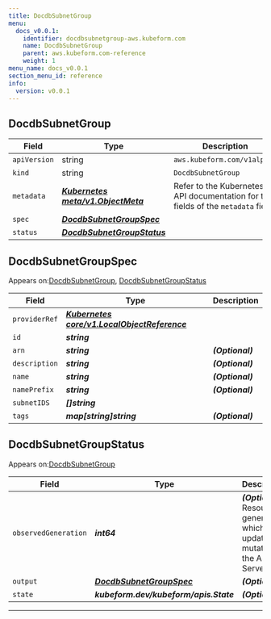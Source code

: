 ```yaml
---
title: DocdbSubnetGroup
menu:
  docs_v0.0.1:
    identifier: docdbsubnetgroup-aws.kubeform.com
    name: DocdbSubnetGroup
    parent: aws.kubeform.com-reference
    weight: 1
menu_name: docs_v0.0.1
section_menu_id: reference
info:
  version: v0.0.1
---
```


## DocdbSubnetGroup
| Field | Type | Description |
| ------ | ----- | ----------- |
| `apiVersion` | string | `aws.kubeform.com/v1alpha1` |
|    `kind` | string | `DocdbSubnetGroup` |
| `metadata` | ***[Kubernetes meta/v1.ObjectMeta](https://kubernetes.io/docs/reference/generated/kubernetes-api/v1.13/#objectmeta-v1-meta)***|Refer to the Kubernetes API documentation for the fields of the `metadata` field.|
| `spec` | ***[DocdbSubnetGroupSpec](#docdbsubnetgroupspec)***||
| `status` | ***[DocdbSubnetGroupStatus](#docdbsubnetgroupstatus)***||
## DocdbSubnetGroupSpec

Appears on:[DocdbSubnetGroup](#docdbsubnetgroup), [DocdbSubnetGroupStatus](#docdbsubnetgroupstatus)

| Field | Type | Description |
| ------ | ----- | ----------- |
| `providerRef` | ***[Kubernetes core/v1.LocalObjectReference](https://kubernetes.io/docs/reference/generated/kubernetes-api/v1.13/#localobjectreference-v1-core)***||
| `id` | ***string***||
| `arn` | ***string***| ***(Optional)*** |
| `description` | ***string***| ***(Optional)*** |
| `name` | ***string***| ***(Optional)*** |
| `namePrefix` | ***string***| ***(Optional)*** |
| `subnetIDS` | ***[]string***||
| `tags` | ***map[string]string***| ***(Optional)*** |
## DocdbSubnetGroupStatus

Appears on:[DocdbSubnetGroup](#docdbsubnetgroup)

| Field | Type | Description |
| ------ | ----- | ----------- |
| `observedGeneration` | ***int64***| ***(Optional)*** Resource generation, which is updated on mutation by the API Server.|
| `output` | ***[DocdbSubnetGroupSpec](#docdbsubnetgroupspec)***| ***(Optional)*** |
| `state` | ***kubeform.dev/kubeform/apis.State***| ***(Optional)*** |
---
